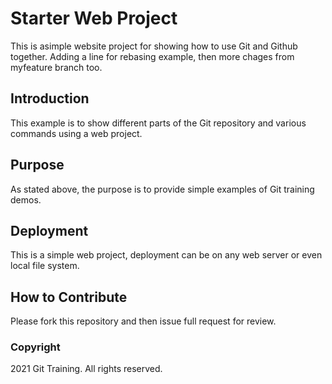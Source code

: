 # Starter Web Project

This is asimple website project for showing how to use Git and Github together. Adding a line for rebasing example, then more chages from myfeature branch too.

## Introduction

This example is to show different parts of the Git repository and various commands using a web project.

## Purpose

As stated above, the purpose is to provide simple examples of Git training demos.

## Deployment

This is a simple web project, deployment can be on any web server or even local file system.

## How to Contribute

Please fork this repository and then issue full request for review.

### Copyright
2021 Git Training. All rights reserved.